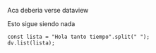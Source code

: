 Aca deberia verse dataview

Esto sigue siendo nada

```dataviewjs
const lista = "Hola tanto tiempo".split(" ");
dv.list(lista);
```

